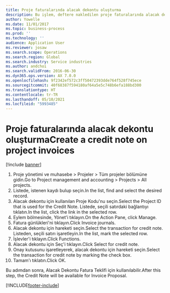 ```yaml
---
title: Proje faturalarında alacak dekontu oluşturma
description: Bu işlem, deftere nakledilen proje faturalarında alacak dekontunun nasıl oluşturulacağını gösterir.
author: Yowelle
ms.date: 11/01/2017
ms.topic: business-process
ms.prod: ''
ms.technology: ''
audience: Application User
ms.reviewer: josaw
ms.search.scope: Operations
ms.search.region: Global
ms.search.industry: Service industries
ms.author: andchoi
ms.search.validFrom: 2016-06-30
ms.dyn365.ops.version: AX 7.0.0
ms.openlocfilehash: 9f2342ef572c3ff50472393dde764f528f745ece
ms.sourcegitcommit: 40f68387f594180af64a5e5c748b6efa188bd300
ms.translationtype: HT
ms.contentlocale: tr-TR
ms.lasthandoff: 05/10/2021
ms.locfileid: "5993485"
---
```

# <a name="create-a-credit-note-on-project-invoices"></a><span data-ttu-id="71857-103">Proje faturalarında alacak dekontu oluşturma</span><span class="sxs-lookup"><span data-stu-id="71857-103">Create a credit note on project invoices</span></span>

[!include [banner](../../includes/banner.md)]

1. <span data-ttu-id="71857-104">Proje yönetimi ve muhasebe > Projeler > Tüm projeler bölümüne gidin.</span><span class="sxs-lookup"><span data-stu-id="71857-104">Go to Project management and accounting > Projects > All projects.</span></span> 
2. <span data-ttu-id="71857-105">Listede, istenen kaydı bulup seçin.</span><span class="sxs-lookup"><span data-stu-id="71857-105">In the list, find and select the desired record.</span></span> 
3. <span data-ttu-id="71857-106">Alacak dekontu için kullanılan Proje Kodu'nu seçin.</span><span class="sxs-lookup"><span data-stu-id="71857-106">Select the Project ID that is used for the Credit Note.</span></span> <span data-ttu-id="71857-107">Listede, seçili satırdaki bağlantıyı tıklatın.</span><span class="sxs-lookup"><span data-stu-id="71857-107">In the list, click the link in the selected row.</span></span> 
4. <span data-ttu-id="71857-108">Eylem bölmesinde, Yönet'i tıklayın.</span><span class="sxs-lookup"><span data-stu-id="71857-108">On the Action Pane, click Manage.</span></span> 
5. <span data-ttu-id="71857-109">Fatura günlükleri'ni tıklayın.</span><span class="sxs-lookup"><span data-stu-id="71857-109">Click Invoice journals.</span></span> 
6. <span data-ttu-id="71857-110">Alacak dekontu için hareketi seçin.</span><span class="sxs-lookup"><span data-stu-id="71857-110">Select the transaction for credit note.</span></span> <span data-ttu-id="71857-111">Listeden, seçili satırı işaretleyin.</span><span class="sxs-lookup"><span data-stu-id="71857-111">In the list, mark the selected row.</span></span> 
7. <span data-ttu-id="71857-112">İşlevler'i tıklayın.</span><span class="sxs-lookup"><span data-stu-id="71857-112">Click Functions.</span></span> 
8. <span data-ttu-id="71857-113">Alacak dekontu için Seç'i tıklayın.</span><span class="sxs-lookup"><span data-stu-id="71857-113">Click Select for credit note.</span></span> 
9. <span data-ttu-id="71857-114">Onay kutusunu işaretleyerek, alacak dekontu için hareketi seçin.</span><span class="sxs-lookup"><span data-stu-id="71857-114">Select the transaction for credit note by marking the check box.</span></span>
10. <span data-ttu-id="71857-115">Tamam'ı tıklatın.</span><span class="sxs-lookup"><span data-stu-id="71857-115">Click OK.</span></span> 

<span data-ttu-id="71857-116">Bu adımdan sonra, Alacak Dekontu Fatura Teklifi için kullanılabilir.</span><span class="sxs-lookup"><span data-stu-id="71857-116">After this step, the Credit Note will be available for Invoice Proposal.</span></span>


[!INCLUDE[footer-include](../../includes/footer-banner.md)]